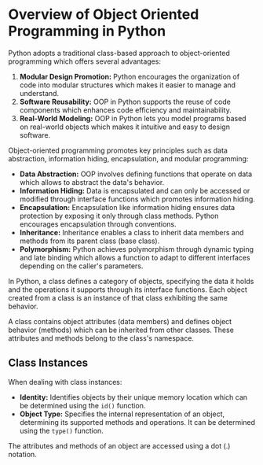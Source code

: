 # Overview of Object Oriented Programming in Python

Python adopts a traditional class-based approach to object-oriented programming which offers several advantages:

1. **Modular Design Promotion:** Python encourages the organization of code into modular structures which makes it easier to manage and understand.
2. **Software Reusability:** OOP in Python supports the reuse of code components which enhances code efficiency and maintainability.
3. **Real-World Modeling:** OOP in Python lets you model programs based on real-world objects which makes it intuitive and easy to design software.


Object-oriented programming promotes key principles such as data abstraction, information hiding, encapsulation, and modular programming:

- **Data Abstraction:** OOP involves defining functions that operate on data which allows to abstract the data's behavior.
- **Information Hiding:** Data is encapsulated and can only be accessed or modified through interface functions which promotes information hiding. 
- **Encapsulation:** Encapsulation like information hiding ensures data protection by exposing it only through class methods. Python encourages encapsulation through conventions.
- **Inheritance:** Inheritance enables a class to inherit data members and methods from its parent class (base class).
- **Polymorphism:** Python achieves polymorphism through dynamic typing and late binding which allows a function to adapt to different interfaces depending on the caller's parameters.

In Python, a class defines a category of objects, specifying the data it holds and the operations it supports through its interface functions. Each object created from a class is an instance of that class exhibiting the same behavior.

A class contains object attributes (data members) and defines object behavior (methods) which can be inherited from other classes. These attributes and methods belong to the class's namespace.

## Class Instances

When dealing with class instances:

- **Identity:** Identifies objects by their unique memory location which can be determined using the `id()` function.
- **Object Type:** Specifies the internal representation of an object, determining its supported methods and operations. It can be determined using the `type()` function.

The attributes and methods of an object are accessed using a dot (.) notation. 
